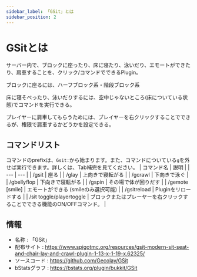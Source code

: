 ```yaml
---
sidebar_label: 「GSit」とは
sidebar_position: 2
---
```

# GSitとは
サーバー内で、ブロックに座ったり、床に寝たり、泳いだり、エモートができたり、肩車することを、クリック/コマンドでできるPlugin。

ブロックに座るには、ハーフブロック系・階段ブロック系

床に寝そべったり、泳いだりするには、空中じゃないところ(床についている状態)でコマンドを実行できる。

プレイヤーに肩車してもらうためには、プレイヤーを右クリックすることでできるが、権限で肩車するかどうかを設定できる。

## コマンドリスト
コマンドのprefixは、`Gsit:`から始まります。また、コマンドについている`g`を外せば実行できます。詳しくは、Tab補完を見てください。
| コマンド名 | 説明 |
| --- | --- |
| /gsit | 座る |
| /glay | 上向きで寝転がる |
| /gcrawl | 下向きで泳ぐ |
| /gbellyflop | 下向きで寝転がる |
| /gspin | その場で体が回りだす |
| /gemote [smile] | エモートができる (smileのみ選択可能) |
| /gsitreload | Pluginをリロードする |
| /sit toggle/playertoggle | ブロックまたはプレーヤーを右クリックすることでできる機能のON/OFFコマンド。 |

## 情報
- 名称 : 「GSit」
- 配布サイト : https://www.spigotmc.org/resources/gsit-modern-sit-seat-and-chair-lay-and-crawl-plugin-1-13-x-1-19-x.62325/
- ソースコード : https://github.com/Gecolay/GSit
- bStatsグラフ : https://bstats.org/plugin/bukkit/GSit


